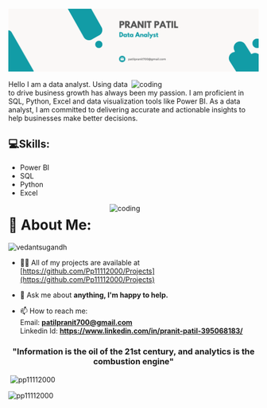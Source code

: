 ![logo](https://github.com/Pp11112000/Pp11112000/blob/main/Banner.png)


<img align="right" alt="coding" width="256" src="https://camo.githubusercontent.com/8bf6f6d78abc81fcf9c49f10649423e73ea44bc248e83aaae8759d401c829a84/68747470733a2f2f70687973696373677572756b756c2e66696c65732e776f726470726573732e636f6d2f323031392f30322f6368617261637465722d312e676966">

 Hello I am a data analyst. Using data to drive business growth has always been my passion. I am proficient in SQL, Python, Excel and data visualization tools like Power BI. As a data analyst, I am committed to delivering accurate and actionable insights to help businesses make better decisions. 
 
 


## 💻Skills: 
* Power BI
* SQL
* Python
* Excel

 <img align="right" alt="coding" width="300" src="https://camo.githubusercontent.com/c1dcb74cc1c1835b1d716f5051499a2814c683c806b15f04b0eba492863703e9/68747470733a2f2f63646e2e6472696262626c652e636f6d2f75736572732f3733303730332f73637265656e73686f74732f363538313234332f6176656e746f2e676966">

 
 
 
 
# 💫 About Me:
<p align="left"> <img src="https://komarev.com/ghpvc/?username=vedantsugandh&label=Profile%20views&color=0e75b6&style=flat" alt="vedantsugandh" /> </p>

- 👨‍💻 All of my projects are available at [https://github.com/Pp11112000/Projects](https://github.com/Pp11112000/Projects)

- 💬 Ask me about **anything, I'm happy to help.**

- 📫 How to reach me: <br>
Email: **patilpranit700@gmail.com** <br>
Linkedin Id: **https://www.linkedin.com/in/pranit-patil-395068183/**

<h3 align="center">"Information is the oil of the 21st century, and analytics is the combustion engine"</h3>


</p>











<p>&nbsp;<img align="center" src="https://github-readme-stats.vercel.app/api?username=pp11112000&show_icons=true&locale=en" alt="pp11112000" /></p>

<p><img align="center" src="https://github-readme-streak-stats.herokuapp.com/?user=pp11112000&" alt="pp11112000" /></p>

